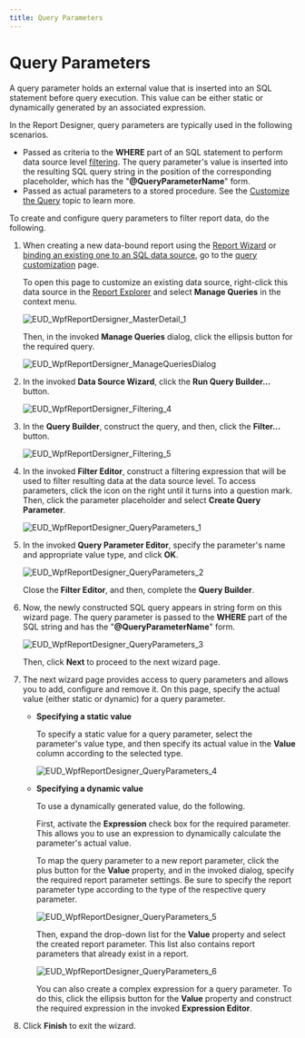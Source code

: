 ```yaml
---
title: Query Parameters
---
```

# Query Parameters
A query parameter holds an external value that is inserted into an SQL statement before query execution. This value can be either static or dynamically generated by an associated expression.

In the Report Designer, query parameters are typically used in the following scenarios.
* Passed as criteria to the **WHERE** part of an SQL statement to perform data source level [filtering](../../../../../../interface-elements-for-desktop/articles/report-designer/report-designer-for-wpf/creating-reports/shaping-data/filtering-data.md). The query parameter's value is inserted into the resulting SQL query string in the position of the corresponding placeholder, which has the "**@QueryParameterName**" form.
* Passed as actual parameters to a stored procedure. See the [Customize the Query](../../../../../../interface-elements-for-desktop/articles/report-designer/report-designer-for-wpf/report-wizard/data-bound-report/connect-to-a-database/customize-the-query.md) topic to learn more.

To create and configure query parameters to filter report data, do the following.
1. When creating a new data-bound report using the [Report Wizard](../../../../../../interface-elements-for-desktop/articles/report-designer/report-designer-for-wpf/report-wizard.md) or [binding an existing one to an SQL data source](../../../../../../interface-elements-for-desktop/articles/report-designer/report-designer-for-wpf/creating-reports/providing-data/binding-a-report-to-data/bind-a-report-to-a-database.md), go to the [query customization](../../../../../../interface-elements-for-desktop/articles/report-designer/report-designer-for-wpf/report-wizard/data-bound-report/connect-to-a-database/customize-the-query.md) page.
	
	To open this page to customize an existing data source, right-click this data source in the [Report Explorer](../../../../../../interface-elements-for-desktop/articles/report-designer/report-designer-for-wpf/interface-elements/report-explorer.md) and select **Manage Queries** in the context menu.
	
	![EUD_WpfReportDersigner_MasterDetail_1](../../../../../images/Img123522.png)
	
	Then, in the invoked **Manage Queries** dialog, click the ellipsis button for the required query.
	
	![EUD_WpfReportDersigner_ManageQueriesDialog](../../../../../images/Img123861.png)
2. In the invoked **Data Source Wizard**, click the **Run Query Builder...** button.
	
	![EUD_WpfReportDersigner_Filtering_4](../../../../../images/Img123870.png)
3. In the **Query Builder**, construct the query, and then, click the **Filter...** button.
	
	![EUD_WpfReportDersigner_Filtering_5](../../../../../images/Img123871.png)
4. In the invoked **Filter Editor**, construct a filtering expression that will be used to filter resulting data at the data source level. To access parameters, click the icon on the right until it turns into a question mark. Then, click the parameter placeholder and select **Create Query Parameter**.
	
	![EUD_WpfReportDesigner_QueryParameters_1](../../../../../images/Img123893.png)
5. In the invoked **Query Parameter Editor**, specify the parameter's name and appropriate value type, and click **OK**.
	
	![EUD_WpfReportDesigner_QueryParameters_2](../../../../../images/Img123894.png)
	
	Close the **Filter Editor**, and then, complete the **Query Builder**.
6. Now, the newly constructed SQL query appears in string form on this wizard page. The query parameter is passed to the **WHERE** part of the SQL string and has the "**@QueryParameterName**" form.
	
	![EUD_WpfReportDesigner_QueryParameters_3](../../../../../images/Img123895.png)
	
	Then, click **Next** to proceed to the next wizard page.
7. The next wizard page provides access to query parameters and allows you to add, configure and remove it. On this page, specify the actual value (either static or dynamic) for a query parameter.
	* **Specifying a static value**
		
		To specify a static value for a query parameter, select the parameter's value type, and then specify its actual value in the **Value** column according to the selected type.
		
		![EUD_WpfReportDesigner_QueryParameters_4](../../../../../images/Img123896.png)
	* **Specifying a dynamic value**
		
		To use a dynamically generated value, do the following.
		
		First, activate the **Expression** check box for the required parameter. This allows you to use an expression to dynamically calculate the parameter's actual value.
		
		To map the query parameter to a new report parameter, click the plus button for the **Value** property, and in the invoked dialog, specify the required report parameter settings. Be sure to specify the report parameter type according to the type of the respective query parameter.
		
		![EUD_WpfReportDesigner_QueryParameters_5](../../../../../images/Img123897.png)
		
		Then, expand the drop-down list for the **Value** property and select the created report parameter. This list also contains report parameters that already exist in a report.
		
		![EUD_WpfReportDesigner_QueryParameters_6](../../../../../images/Img123898.png)
		
		You can also create a complex expression for a query parameter. To do this, click the ellipsis button for the **Value** property and construct the required expression in the invoked **Expression Editor**.
8. Click **Finish** to exit the wizard.